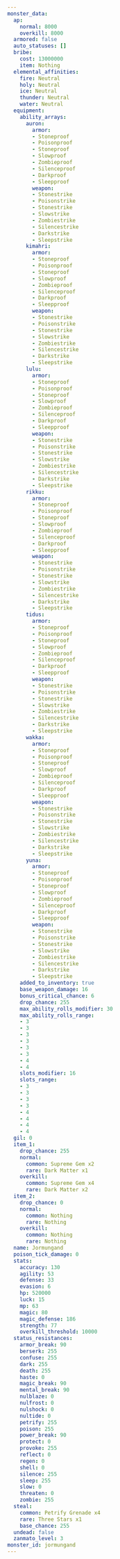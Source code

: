 ```yaml
---
monster_data:
  ap:
    normal: 8000
    overkill: 8000
  armored: false
  auto_statuses: []
  bribe:
    cost: 13000000
    item: Nothing
  elemental_affinities:
    fire: Neutral
    holy: Neutral
    ice: Neutral
    thunder: Neutral
    water: Neutral
  equipment:
    ability_arrays:
      auron:
        armor:
        - Stoneproof
        - Poisonproof
        - Stoneproof
        - Slowproof
        - Zombieproof
        - Silenceproof
        - Darkproof
        - Sleepproof
        weapon:
        - Stonestrike
        - Poisonstrike
        - Stonestrike
        - Slowstrike
        - Zombiestrike
        - Silencestrike
        - Darkstrike
        - Sleepstrike
      kimahri:
        armor:
        - Stoneproof
        - Poisonproof
        - Stoneproof
        - Slowproof
        - Zombieproof
        - Silenceproof
        - Darkproof
        - Sleepproof
        weapon:
        - Stonestrike
        - Poisonstrike
        - Stonestrike
        - Slowstrike
        - Zombiestrike
        - Silencestrike
        - Darkstrike
        - Sleepstrike
      lulu:
        armor:
        - Stoneproof
        - Poisonproof
        - Stoneproof
        - Slowproof
        - Zombieproof
        - Silenceproof
        - Darkproof
        - Sleepproof
        weapon:
        - Stonestrike
        - Poisonstrike
        - Stonestrike
        - Slowstrike
        - Zombiestrike
        - Silencestrike
        - Darkstrike
        - Sleepstrike
      rikku:
        armor:
        - Stoneproof
        - Poisonproof
        - Stoneproof
        - Slowproof
        - Zombieproof
        - Silenceproof
        - Darkproof
        - Sleepproof
        weapon:
        - Stonestrike
        - Poisonstrike
        - Stonestrike
        - Slowstrike
        - Zombiestrike
        - Silencestrike
        - Darkstrike
        - Sleepstrike
      tidus:
        armor:
        - Stoneproof
        - Poisonproof
        - Stoneproof
        - Slowproof
        - Zombieproof
        - Silenceproof
        - Darkproof
        - Sleepproof
        weapon:
        - Stonestrike
        - Poisonstrike
        - Stonestrike
        - Slowstrike
        - Zombiestrike
        - Silencestrike
        - Darkstrike
        - Sleepstrike
      wakka:
        armor:
        - Stoneproof
        - Poisonproof
        - Stoneproof
        - Slowproof
        - Zombieproof
        - Silenceproof
        - Darkproof
        - Sleepproof
        weapon:
        - Stonestrike
        - Poisonstrike
        - Stonestrike
        - Slowstrike
        - Zombiestrike
        - Silencestrike
        - Darkstrike
        - Sleepstrike
      yuna:
        armor:
        - Stoneproof
        - Poisonproof
        - Stoneproof
        - Slowproof
        - Zombieproof
        - Silenceproof
        - Darkproof
        - Sleepproof
        weapon:
        - Stonestrike
        - Poisonstrike
        - Stonestrike
        - Slowstrike
        - Zombiestrike
        - Silencestrike
        - Darkstrike
        - Sleepstrike
    added_to_inventory: true
    base_weapon_damage: 16
    bonus_critical_chance: 6
    drop_chance: 255
    max_ability_rolls_modifier: 30
    max_ability_rolls_range:
    - 3
    - 3
    - 3
    - 3
    - 3
    - 3
    - 4
    - 4
    slots_modifier: 16
    slots_range:
    - 3
    - 3
    - 3
    - 3
    - 4
    - 4
    - 4
    - 4
  gil: 0
  item_1:
    drop_chance: 255
    normal:
      common: Supreme Gem x2
      rare: Dark Matter x1
    overkill:
      common: Supreme Gem x4
      rare: Dark Matter x2
  item_2:
    drop_chance: 0
    normal:
      common: Nothing
      rare: Nothing
    overkill:
      common: Nothing
      rare: Nothing
  name: Jormungand
  poison_tick_damage: 0
  stats:
    accuracy: 130
    agility: 53
    defense: 33
    evasion: 6
    hp: 520000
    luck: 15
    mp: 63
    magic: 80
    magic_defense: 186
    strength: 77
    overkill_threshold: 10000
  status_resistances:
    armor_break: 90
    berserk: 255
    confuse: 255
    dark: 255
    death: 255
    haste: 0
    magic_break: 90
    mental_break: 90
    nulblaze: 0
    nulfrost: 0
    nulshock: 0
    nultide: 0
    petrify: 255
    poison: 255
    power_break: 90
    protect: 0
    provoke: 255
    reflect: 0
    regen: 0
    shell: 0
    silence: 255
    sleep: 255
    slow: 0
    threaten: 0
    zombie: 255
  steal:
    common: Petrify Grenade x4
    rare: Three Stars x1
    base_chance: 255
  undead: false
  zanmato_level: 3
monster_id: jormungand
---
```

